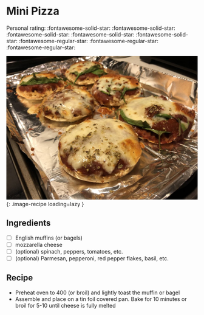 <!-- Do not modify sections with "AUTO-*". They are updated by make.py -->

# Mini Pizza

<!-- rating=2; (User can specify rating on scale of 1-5) -->
<!-- AUTO-UserRating -->
Personal rating: :fontawesome-solid-star: :fontawesome-solid-star: :fontawesome-solid-star: :fontawesome-solid-star: :fontawesome-solid-star: :fontawesome-regular-star: :fontawesome-regular-star: :fontawesome-regular-star:
<!-- /AUTO-UserRating -->

<!-- name_image=mini_pizza.jpg; (User can specify image name if multiple exist) -->
<!-- AUTO-Image -->
![mini_pizza.jpg](./mini_pizza.jpg){: .image-recipe loading=lazy }
<!-- /AUTO-Image -->

## Ingredients

* [ ] English muffins (or bagels)
* [ ] mozzarella cheese
* [ ] (optional) spinach, peppers, tomatoes, etc.
* [ ] (optional) Parmesan, pepperoni, red pepper flakes, basil, etc.

## Recipe

* Preheat oven to 400 (or broil) and lightly toast the muffin or bagel
* Assemble and place on a tin foil covered pan. Bake for 10 minutes or broil for 5-10 until cheese is fully melted

